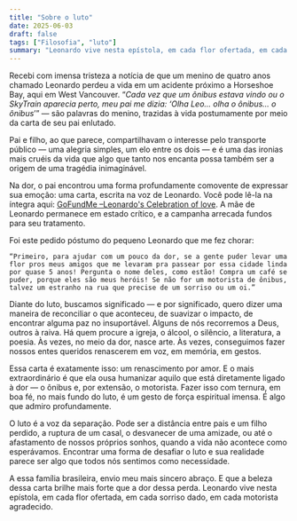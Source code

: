 ```yaml
---
title: "Sobre o luto"
date: 2025-06-03
draft: false
tags: ["Filosofia", "luto"]
summary: "Leonardo vive nesta epístola, em cada flor ofertada, em cada sorriso dado, em cada motorista agradecido."
---
```


Recebi com imensa tristeza a notícia de que um menino de quatro anos chamado Leonardo perdeu a vida em um acidente próximo a Horseshoe Bay, aqui em West Vancouver.
“*Cada vez que um ônibus estava vindo ou o SkyTrain aparecia perto, meu pai me dizia: ‘Olha Leo... olha o ônibus... o ônibus*’” — são palavras do menino, trazidas à vida postumamente por meio da carta de seu pai enlutado.

Pai e filho, ao que parece, compartilhavam o interesse pelo transporte público — uma alegria simples, um elo entre os dois — e é uma das ironias mais cruéis da vida que algo que tanto nos encanta possa também ser a origem de uma tragédia inimaginável.

Na dor, o pai encontrou uma forma profundamente comovente de expressar sua emoção: uma carta, escrita na voz de Leonardo. Você pode lê-la na íntegra aqui: [GoFundMe –Leonardo's Celebration of love](https://www.gofundme.com/f/support-for-clineus-family). A mãe de Leonardo permanece em estado crítico, e a campanha arrecada fundos para seu tratamento.

Foi este pedido póstumo do pequeno Leonardo que me fez chorar:

    “Primeiro, para ajudar com um pouco da dor, se a gente puder levar uma flor pros meus amigos que me levaram pra passear por essa cidade linda por quase 5 anos! Pergunta o nome deles, como estão! Compra um café se puder, porque eles são meus heróis! Se não for um motorista de ônibus, talvez um estranho na rua que precise de um sorriso ou um oi.”

Diante do luto, buscamos significado — e por significado, quero dizer uma maneira de reconciliar o que aconteceu, de suavizar o impacto, de encontrar alguma paz no insuportável.
Alguns de nós recorremos a Deus, outros à raiva. Há quem procure a igreja, o álcool, o silêncio, a literatura, a poesia. Às vezes, no meio da dor, nasce arte. Às vezes, conseguimos fazer nossos entes queridos renascerem em voz, em memória, em gestos.

Essa carta é exatamente isso: um renascimento por amor. E o mais extraordinário é que ela ousa humanizar aquilo que está diretamente ligado à dor — o ônibus e, por extensão, o motorista.
Fazer isso com ternura, em boa fé, no mais fundo do luto, é um gesto de força espiritual imensa.
É algo que admiro profundamente.

O luto é a voz da separação. Pode ser a distância entre pais e um filho perdido, a ruptura de um casal, o desvanecer de uma amizade, ou até o afastamento de nossos próprios sonhos, quando a vida não acontece como esperávamos. Encontrar uma forma de desafiar o luto e sua realidade parece ser algo que todos nós sentimos como necessidade.

A essa família brasileira, envio meu mais sincero abraço. E que a beleza dessa carta brilhe mais forte que a dor dessa perda. Leonardo vive nesta epístola, em cada flor ofertada, em cada sorriso dado, em cada motorista agradecido.

